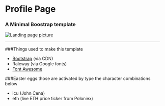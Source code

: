 # Profile Page
### A Minimal Boostrap template
[![Landing page picture](http://i.imgur.com/ZJqaMdC.png)](http://justinleger.ca)


----------


###Things used to make this template

 - [Bootstrap](http://getbootstrap.com) (via CDN)
 - Raleway (via Google fonts)
 - [Font Awesome](http://fortawesome.github.io/Font-Awesome/icons/)


###Easter eggs 
 those are activated by type the character combinations below

 - icu (John Cena)
 - eth (live ETH price ticker from Poloniex)
